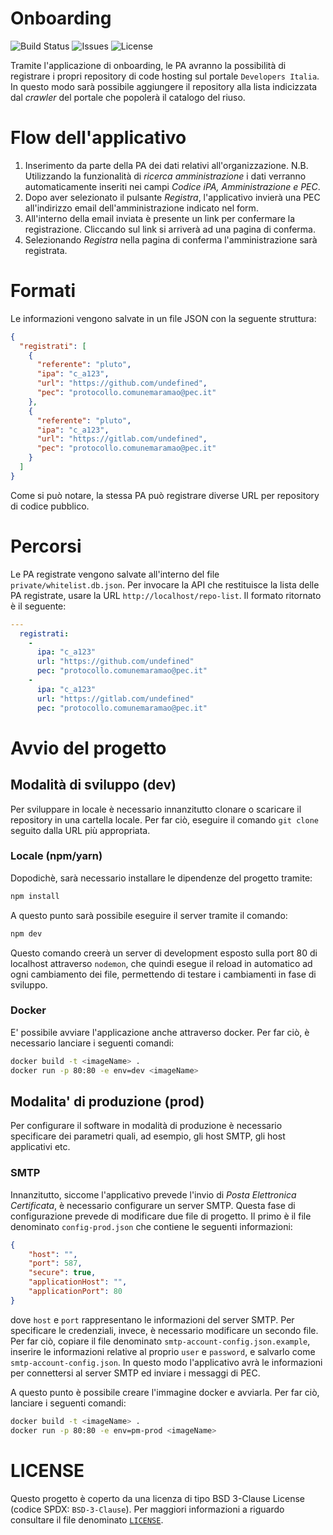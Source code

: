 # Onboarding
![Build Status](https://img.shields.io/circleci/project/github/italia/developers-italia-onboarding/master.svg?style=flat
) ![Issues](https://img.shields.io/github/issues/italia/developers-italia-onboarding.svg) ![License](https://img.shields.io/github/license/italia/developers-italia-onboarding.svg?style=flat)

Tramite l'applicazione di onboarding, le PA avranno la possibilità di
registrare i propri repository di code hosting sul portale `Developers Italia`.
In questo modo sarà possibile aggiungere il repository alla lista indicizzata
dal *crawler* del portale che popolerà il catalogo del riuso. 

# Flow dell'applicativo

1. Inserimento da parte della PA dei dati relativi all'organizzazione.
N.B. Utilizzando la funzionalità di *ricerca amministrazione* i dati verranno
automaticamente inseriti nei campi *Codice iPA, Amministrazione e PEC*. 
2. Dopo aver selezionato il pulsante *Registra*, l'applicativo invierà una PEC
   all'indirizzo email dell'amministrazione indicato nel form. 
3. All'interno della email inviata è presente un link per confermare la
   registrazione. Cliccando sul link si arriverà ad una pagina di conferma. 
4. Selezionando *Registra* nella pagina di conferma l'amministrazione sarà
   registrata. 


# Formati 

Le informazioni vengono salvate in un file JSON con la seguente struttura:

```json
{
  "registrati": [
    {
      "referente": "pluto",
      "ipa": "c_a123",
      "url": "https://github.com/undefined",
      "pec": "protocollo.comunemaramao@pec.it"
    },
    {
      "referente": "pluto",
      "ipa": "c_a123",
      "url": "https://gitlab.com/undefined",
      "pec": "protocollo.comunemaramao@pec.it"
    }
  ]
}
```

Come si può notare, la stessa PA può registrare diverse URL per repository di
codice pubblico. 

# Percorsi
Le PA registrate vengono salvate all'interno del file
`private/whitelist.db.json`. 
Per invocare la API che restituisce la lista delle PA registrate, usare
la URL `http://localhost/repo-list`.
Il formato ritornato è il seguente:

```yaml
---
  registrati: 
    - 
      ipa: "c_a123"
      url: "https://github.com/undefined"
      pec: "protocollo.comunemaramao@pec.it"
    - 
      ipa: "c_a123"
      url: "https://gitlab.com/undefined"
      pec: "protocollo.comunemaramao@pec.it"
```


# Avvio del progetto 

## Modalità di sviluppo (dev)

Per sviluppare in locale è necessario innanzitutto clonare o scaricare il
repository in una cartella locale. 
Per far ciò, eseguire il comando `git clone` seguito dalla URL più appropriata.

### Locale (npm/yarn)

Dopodichè, sarà necessario installare le dipendenze del progetto tramite:
```bash
npm install
```
A questo punto sarà possibile eseguire il server tramite il comando:
```bash
npm dev
```
Questo comando creerà un server di development esposto sulla port 80 di
localhost attraverso `nodemon`, che quindi esegue il reload in automatico ad
ogni cambiamento dei file, permettendo di testare i cambiamenti in fase di
sviluppo. 

### Docker

E' possibile avviare l'applicazione anche attraverso docker.
Per far ciò, è necessario lanciare i seguenti comandi:

```bash
docker build -t <imageName> .
docker run -p 80:80 -e env=dev <imageName> 
```

## Modalita' di produzione (prod)

Per configurare il software in modalità di produzione è necessario specificare
dei parametri quali, ad esempio, gli host SMTP, gli host applicativi etc. 

### SMTP
Innanzitutto, siccome l'applicativo prevede l'invio di *Posta Elettronica
Certificata*, è necessario configurare un server SMTP.
Questa fase di configurazione prevede di modificare due file di progetto.
Il primo è il file denominato `config-prod.json` che contiene le seguenti
informazioni:
```json
{
    "host": "",
    "port": 587,
    "secure": true,
    "applicationHost": "",
    "applicationPort": 80
}
```
dove `host` e `port` rappresentano le informazioni del server SMTP. 
Per specificare le credenziali, invece, è necessario modificare un secondo
file. Per far ciò, copiare il file denominato
`smtp-account-config.json.example`, inserire le informazioni relative al
proprio `user` e `password`, e salvarlo come `smtp-account-config.json`.
In questo modo l'applicativo avrà le informazioni per connettersi al server
SMTP ed inviare i messaggi di PEC.

A questo punto è possibile creare l'immagine docker e avviarla.
Per far ciò, lanciare i seguenti comandi:

```bash 
docker build -t <imageName> .
docker run -p 80:80 -e env=pm-prod <imageName> 
```

# LICENSE
Questo progetto è coperto da una licenza di tipo BSD 3-Clause License (codice
SPDX: `BSD-3-Clause`). Per maggiori informazioni a riguardo consultare il file
denominato [`LICENSE`](LICENSE).
